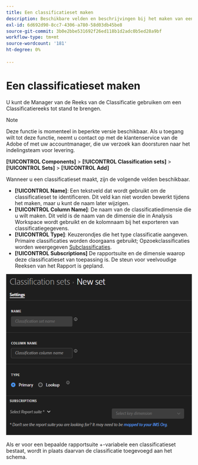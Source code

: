 ```yaml
---
title: Een classificatieset maken
description: Beschikbare velden en beschrijvingen bij het maken van een classificatieset.
exl-id: 6d692d90-8cc7-4306-a780-58d03db45be8
source-git-commit: 3b0e2bbe531692f26ed118b1d2adc0b5ed28a9bf
workflow-type: tm+mt
source-wordcount: '181'
ht-degree: 0%

---
```


# Een classificatieset maken

U kunt de Manager van de Reeks van de Classificatie gebruiken om een Classificatiereeks tot stand te brengen.

>[!NOTE]
>
>Deze functie is momenteel in beperkte versie beschikbaar. Als u toegang wilt tot deze functie, neemt u contact op met de klantenservice van de Adobe of met uw accountmanager, die uw verzoek kan doorsturen naar het indelingsteam voor levering.

**[!UICONTROL Components]** > **[!UICONTROL Classification sets]** > **[!UICONTROL Sets]** > **[!UICONTROL Add]**

Wanneer u een classificatieset maakt, zijn de volgende velden beschikbaar.

* **[!UICONTROL Name]**: Een tekstveld dat wordt gebruikt om de classificatieset te identificeren. Dit veld kan niet worden bewerkt tijdens het maken, maar u kunt de naam later wijzigen.
* **[!UICONTROL Column Name]**: De naam van de classificatiedimensie die u wilt maken. Dit veld is de naam van de dimensie die in Analysis Workspace wordt gebruikt en de kolomnaam bij het exporteren van classificatiegegevens.
* **[!UICONTROL Type]**: Keuzerondjes die het type classificatie aangeven. Primaire classificaties worden doorgaans gebruikt; Opzoekclassificaties worden weergegeven [Subclassificaties](../c-sub-classifications.md).
* **[!UICONTROL Subscriptions]** De rapportsuite en de dimensie waarop deze classificatieset van toepassing is. De steun voor veelvoudige Reeksen van het Rapport is gepland.

![Een classificatieset maken](../assets/classification-set-create.png)

Als er voor een bepaalde rapportsuite +-variabele een classificatieset bestaat, wordt in plaats daarvan de classificatie toegevoegd aan het schema.
